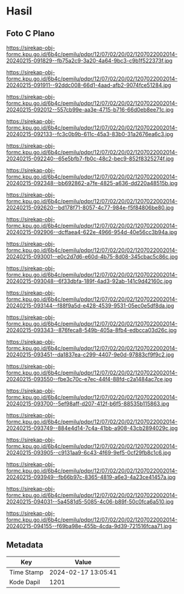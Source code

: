 # Hasil

## Foto C Plano

https://sirekap-obj-formc.kpu.go.id/6b4c/pemilu/pdpr/12/07/02/20/02/1207022002014-20240215-091829--fb75a2c9-3a20-4a64-9bc3-c9b1f522373f.jpg

https://sirekap-obj-formc.kpu.go.id/6b4c/pemilu/pdpr/12/07/02/20/02/1207022002014-20240215-091911--92ddc008-66d1-4aad-afb2-9074fce51284.jpg

https://sirekap-obj-formc.kpu.go.id/6b4c/pemilu/pdpr/12/07/02/20/02/1207022002014-20240215-092012--557cb99e-aa3e-4715-b716-66d0eb8ee71c.jpg

https://sirekap-obj-formc.kpu.go.id/6b4c/pemilu/pdpr/12/07/02/20/02/1207022002014-20240215-092133--fc3c0b9b-611c-45a3-83b0-31a2676ea6c3.jpg

https://sirekap-obj-formc.kpu.go.id/6b4c/pemilu/pdpr/12/07/02/20/02/1207022002014-20240215-092240--65e5bfb7-fb0c-48c2-bec9-852f8325274f.jpg

https://sirekap-obj-formc.kpu.go.id/6b4c/pemilu/pdpr/12/07/02/20/02/1207022002014-20240215-092348--bb692862-a7fe-4825-a636-dd220a48515b.jpg

https://sirekap-obj-formc.kpu.go.id/6b4c/pemilu/pdpr/12/07/02/20/02/1207022002014-20240215-092620--bd178f71-8057-4c77-984e-f5f84806be80.jpg

https://sirekap-obj-formc.kpu.go.id/6b4c/pemilu/pdpr/12/07/02/20/02/1207022002014-20240215-092906--dcffaea4-622e-4966-954d-40e56cc3b94a.jpg

https://sirekap-obj-formc.kpu.go.id/6b4c/pemilu/pdpr/12/07/02/20/02/1207022002014-20240215-093001--e0c2d7d6-e60d-4b75-8d08-345cbac5c86c.jpg

https://sirekap-obj-formc.kpu.go.id/6b4c/pemilu/pdpr/12/07/02/20/02/1207022002014-20240215-093048--6f33dbfa-189f-4ad3-92ab-141c9d42160c.jpg

https://sirekap-obj-formc.kpu.go.id/6b4c/pemilu/pdpr/12/07/02/20/02/1207022002014-20240215-093144--f88f9a5d-e428-4539-9531-05ec0e5df8da.jpg

https://sirekap-obj-formc.kpu.go.id/6b4c/pemilu/pdpr/12/07/02/20/02/1207022002014-20240215-093343--876feca8-549b-405a-8fb4-edbcca03d26c.jpg

https://sirekap-obj-formc.kpu.go.id/6b4c/pemilu/pdpr/12/07/02/20/02/1207022002014-20240215-093451--da1837ea-c299-4407-9e0d-97883cf9f9c2.jpg

https://sirekap-obj-formc.kpu.go.id/6b4c/pemilu/pdpr/12/07/02/20/02/1207022002014-20240215-093550--fbe3c70c-e7ec-44f4-88fd-c2a1484ac7ce.jpg

https://sirekap-obj-formc.kpu.go.id/6b4c/pemilu/pdpr/12/07/02/20/02/1207022002014-20240215-093700--5ef98aff-d207-412f-b6f5-88535b115863.jpg

https://sirekap-obj-formc.kpu.go.id/6b4c/pemilu/pdpr/12/07/02/20/02/1207022002014-20240215-093749--884e4d14-7c4a-41bb-a908-43cb2894029c.jpg

https://sirekap-obj-formc.kpu.go.id/6b4c/pemilu/pdpr/12/07/02/20/02/1207022002014-20240215-093905--c9131aa9-6c43-4f69-9ef5-0cf29fb8c1c6.jpg

https://sirekap-obj-formc.kpu.go.id/6b4c/pemilu/pdpr/12/07/02/20/02/1207022002014-20240215-093949--fb66b97c-8365-4819-a6e3-4a23ce41457a.jpg

https://sirekap-obj-formc.kpu.go.id/6b4c/pemilu/pdpr/12/07/02/20/02/1207022002014-20240215-094031--5a4581d5-5085-4c06-b89f-50c0fca6a510.jpg

https://sirekap-obj-formc.kpu.go.id/6b4c/pemilu/pdpr/12/07/02/20/02/1207022002014-20240215-094155--f69ba98e-455b-4cda-9d39-721516fcaa71.jpg


## Metadata

| Key        | Value               |
| ---------- | ------------------- |
| Time Stamp | 2024-02-17 13:05:41 |
| Kode Dapil | 1201                |



